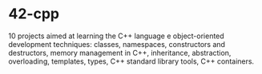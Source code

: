 # 42-cpp
10 projects aimed at learning the C++ language e
object-oriented development techniques:
classes, namespaces, constructors and destructors, memory management in
C++, inheritance, abstraction, overloading, templates, types, C++ standard library tools, C++ containers.
